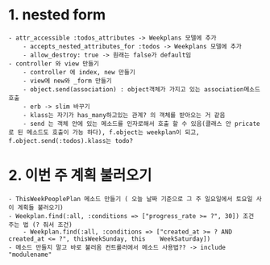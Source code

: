 # 1. nested form
	- attr_accessible :todos_attributes -> Weekplans 모델에 추가
        - accepts_nested_attributes_for :todos -> Weekplans 모델에 추가
        - allow_destroy: true -> 원래는 false가 default임
	- controller 와 view 만들기
		- controller 에 index, new 만들기
		- view에 new와 _form 만들기
		- object.send(association) : object객체가 가지고 있는 association메소드 호출
		- erb -> slim 바꾸기
		- klass는 자기가 has_many하고있는 관계? 의 객체를 받아오는 거 같음
		- send 는 객체 안에 있는 메소드를 인자로해서 호출 할 수 있음(클래스 안 pricate로 된 메소드도 호출이 가능 하다), f.object는 weekplan이 되고, f.object.send(:todos).klass는 todo?
# 2. 이번 주 계획 불러오기
	- ThisWeekPeoplePlan 메소드 만들기 ( 오늘 날짜 기준으로 그 주 일요일에서 토요일 사이 계획들 불러오기)
	- Weekplan.find(:all, :conditions => ["progress_rate >= ?", 30]) 조건 주는 법 (? 줘서 조건)
        - Weekplan.find(:all, :conditions => ["created_at >= ? AND created_at <= ?", thisWeekSunday, this    WeekSaturday])
	- 메소드 만들지 말고 바로 불러옴 컨트롤러에서 메소드 사용법?? -> include "modulename"
